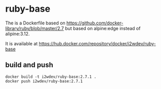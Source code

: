 # ruby-base

The is a Dockerfile based on https://github.com/docker-library/ruby/blob/master/2.7 but based on alpine:edge instead of alipine:3.12.

It is available at https://hub.docker.com/repository/docker/i2wdev/ruby-base

## build and push

    docker build -t i2wdev/ruby-base:2.7.1 .
    docker push i2wdev/ruby-base:2.7.1
